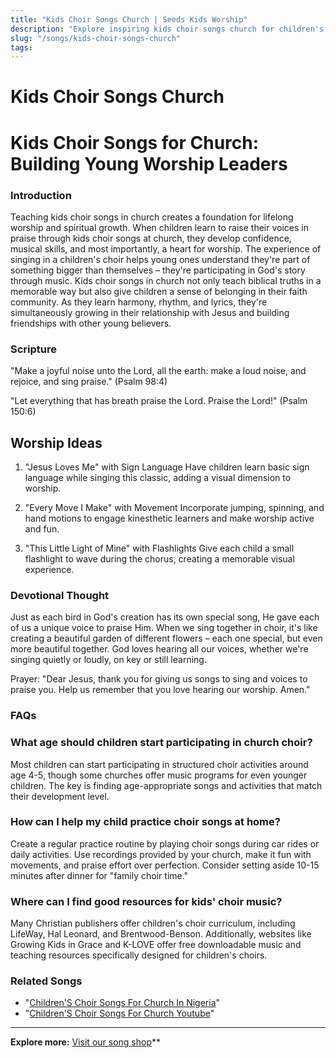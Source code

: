 ```yaml
---
title: "Kids Choir Songs Church | Seeds Kids Worship"
description: "Explore inspiring kids choir songs church for children's worship and faith development. Biblical music resources for families and ministry."
slug: "/songs/kids-choir-songs-church"
tags:
---
```


# Kids Choir Songs Church

# Kids Choir Songs for Church: Building Young Worship Leaders

### Introduction
Teaching kids choir songs in church creates a foundation for lifelong worship and spiritual growth. When children learn to raise their voices in praise through kids choir songs at church, they develop confidence, musical skills, and most importantly, a heart for worship. The experience of singing in a children's choir helps young ones understand they're part of something bigger than themselves – they're participating in God's story through music. Kids choir songs in church not only teach biblical truths in a memorable way but also give children a sense of belonging in their faith community. As they learn harmony, rhythm, and lyrics, they're simultaneously growing in their relationship with Jesus and building friendships with other young believers.

### Scripture
"Make a joyful noise unto the Lord, all the earth: make a loud noise, and rejoice, and sing praise." (Psalm 98:4)

"Let everything that has breath praise the Lord. Praise the Lord!" (Psalm 150:6)

## Worship Ideas
1. "Jesus Loves Me" with Sign Language
Have children learn basic sign language while singing this classic, adding a visual dimension to worship.

2. "Every Move I Make" with Movement
Incorporate jumping, spinning, and hand motions to engage kinesthetic learners and make worship active and fun.

3. "This Little Light of Mine" with Flashlights
Give each child a small flashlight to wave during the chorus, creating a memorable visual experience.

### Devotional Thought
Just as each bird in God's creation has its own special song, He gave each of us a unique voice to praise Him. When we sing together in choir, it's like creating a beautiful garden of different flowers – each one special, but even more beautiful together. God loves hearing all our voices, whether we're singing quietly or loudly, on key or still learning.

Prayer: "Dear Jesus, thank you for giving us songs to sing and voices to praise you. Help us remember that you love hearing our worship. Amen."

### FAQs

### What age should children start participating in church choir?
Most children can start participating in structured choir activities around age 4-5, though some churches offer music programs for even younger children. The key is finding age-appropriate songs and activities that match their development level.

### How can I help my child practice choir songs at home?
Create a regular practice routine by playing choir songs during car rides or daily activities. Use recordings provided by your church, make it fun with movements, and praise effort over perfection. Consider setting aside 10-15 minutes after dinner for "family choir time."

### Where can I find good resources for kids' choir music?
Many Christian publishers offer children's choir curriculum, including LifeWay, Hal Leonard, and Brentwood-Benson. Additionally, websites like Growing Kids in Grace and K-LOVE offer free downloadable music and teaching resources specifically designed for children's choirs.

### Related Songs

- "[Children'S Choir Songs For Church In Nigeria](/songs/children-s-choir-songs-for-church-in-nigeria/)"
- "[Children'S Choir Songs For Church Youtube](/songs/children-s-choir-songs-for-church-youtube/)"

---

**Explore more:** [Visit our song shop](https://seedskidsworship.com/shop)**

<!-- Schema Markup -->
<script type="application/ld+json">
{
  "@context": "https://schema.org",
  "@type": "MusicRecording",
  "name": "Kids Choir Songs Church",
  "byArtist": {
    "@type": "MusicGroup",
    "name": "Seeds Kids Worship"
  },
  "isFamilyFriendly": true,
  "url": "https://seedskidsworship.com/songs/kids-choir-songs-church/"
}
</script>